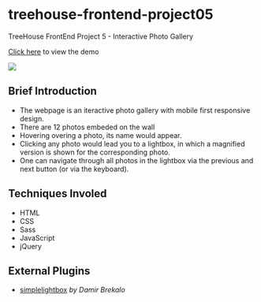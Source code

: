# treehouse-frontend-project05
TreeHouse FrontEnd Project 5 - Interactive Photo Gallery

[Click here](https://canpu.github.io/treehouse-frontend-project05/) to view the demo

![](images/project-05.gif)

## Brief Introduction

* The webpage is an iteractive photo gallery with mobile first responsive design.
* There are 12 photos embeded on the wall
* Hovering overing a photo, its name would appear.
* Clicking any photo would lead you to a lightbox, in which a magnified version is shown for the corresponding photo.
* One can navigate through all photos in the lightbox via the previous and next button (or via the keyboard).

## Techniques Involed

* HTML
* CSS
* Sass
* JavaScript
* jQuery

## External Plugins

* [simplelightbox](https://github.com/dbrekalo/simpleLightbox) *by Damir Brekalo*
